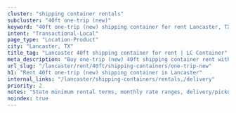 ```yaml
---
cluster: "shipping container rentals"
subcluster: "40ft one-trip (new)"
keyword: "40ft one-trip (new) shipping container for rent Lancaster, TX"
intent: "Transactional-Local"
page_type: "Location-Product"
city: "Lancaster, TX"
title_tag: "Lancaster 40ft shipping container for rent | LC Container"
meta_description: "Buy one-trip (new) 40ft shipping container rent with local delivery in Lancaster, TX. LC Container — local Since 2003. Request a fast quote today."
url_slug: "/lancaster/rent/40ft/shipping-containers/one-trip-new"
h1: "Rent 40ft one-trip (new) shipping container in Lancaster"
internal_links: "/lancaster/shipping-containers/rentals,/delivery"
priority: 2
notes: "State minimum rental terms, monthly rate ranges, delivery/pickup fees, service area."
noindex: true
---
```


<!-- TODO: Add unique city/inventory copy, images, and internal links here. -->
